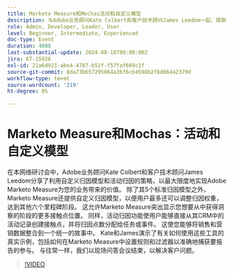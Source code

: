 ```yaml
---
title: Marketo Measure和Mochas活动和自定义模型
description: 与Adobe业务顾问Kate Colbert和客户技术顾问James Leedom一起，探索在Adobe Marketo Measure中利用自定义归因模型和活动归因的策略，演示实际示例，并通过实时问答会议进行结束。
role: Admin, Developer, Leader, User
level: Beginner, Intermediate, Experienced
doc-type: Event
duration: 4080
last-substantial-update: 2024-08-16T00:00:00Z
jira: KT-15926
exl-id: 21a6d921-abe4-4787-b51f-f57faf669c1f
source-git-commit: 8da73b657295864a3bf6c64598b2fbd664a2379d
workflow-type: tm+mt
source-wordcount: '219'
ht-degree: 0%

---
```


# Marketo Measure和Mochas：活动和自定义模型

在本网络研讨会中，Adobe业务顾问Kate Colbert和客户技术顾问James Leedom分享了利用自定义归因模型和活动归因的策略，以最大限度地实现Adobe Marketo Measure为您的业务带来的价值。 除了其5个标准归因模型之外，Marketo Measure还提供自定义归因模型，以便用户最多还可以调整归因权重，达到其他六个里程碑阶段。 这允许Marketo Measure突出显示您想要从中获得洞察的阶段的更多接触点位置。 同样，活动归因功能使用户能够直接从其CRM中的活动记录创建接触点，并将归因点数分配给任务或事件。 这使您能够将销售和营销数据整合到一个统一的故事中。 Kate和James演示了有关如何使用这些工具的真实示例，包括如何在Marketo Measure中设置规则和过滤器以准确地捕获要报告的参与。 与往常一样，我们以现场问答会议结束，以解决客户问题。

>[!VIDEO](https://video.tv.adobe.com/v/3432603/?learn=on)
